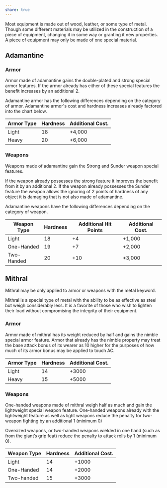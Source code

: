 ```yaml
---
share: true
---
```

Most equipment is made out of wood, leather, or some type of metal. Though some different materials may be utilized in the construction of a piece of equipment, changing it in some way or granting it new properties. A piece of equipment may only be made of one special material.

## Adamantine
### Armor

Armor made of adamantine gains the double-plated and strong special armor features. If the armor already has either of these special features the benefit increases by an additional 2.

Adamantine armor has the following differences depending on the category of armor. Adamantine armor's cost and hardness increases already factored into the chart below.


|Armor Type|Hardness|Additional Cost.|
|---|---|---|
|Light|18|+4,000|
|Heavy|20|+6,000|

### Weapons

Weapons made of adamantine gain the Strong and Sunder weapon special features.

If the weapon already possesses the strong feature it improves the benefit from it by an additional 2. If the weapon already possesses the Sunder feature the weapon allows the ignoring of 2 points of hardness of any object it is damaging that is not also made of adamantine.

Adamantine weapons have the following differences depending on the category of weapon.


|Weapon Type|Hardness|Additional Hit Points|Additional Cost.|
|---|---|---|---|
|Light|18|+4|+1,000|
|One-Handed|19|+7|+2,000|
|Two-Handed|20|+10|+3,000|

## Mithral

Mithral may be only applied to armor or weapons with the metal keyword.

Mithral is a special type of metal with the ability to be as effective as steel but weigh considerably less. It is a favorite of those who wish to lighten their load without compromising the integrity of their equipment.

### Armor

Armor made of mithral has its weight reduced by half and gains the nimble special armor feature. Armor that already has the nimble property may treat the base attack bonus of its wearer as 10 higher for the purposes of how much of its armor bonus may be applied to touch AC.

|Armor Type|Hardness|Additional Cost.|
|---|---|---|
|Light|14|+3000|
|Heavy|15|+5000|

### Weapons

One-handed weapons made of mithral weigh half as much and gain the lightweight special weapon feature. One-handed weapons already with the lightweight feature as well as light weapons reduce the penalty for two-weapon fighting by an additional 1 (minimum 0)

Oversized weapons, or two-handed weapons wielded in one hand (such as from the giant’s grip feat) reduce the penalty to attack rolls by 1 (minimum 0).

|Weapon Type|Hardness|Additional Cost.|
|---|---|---|
|Light|14|+1000|
|One-Handed|14|+2000|
|Two-handed|15|+3000|